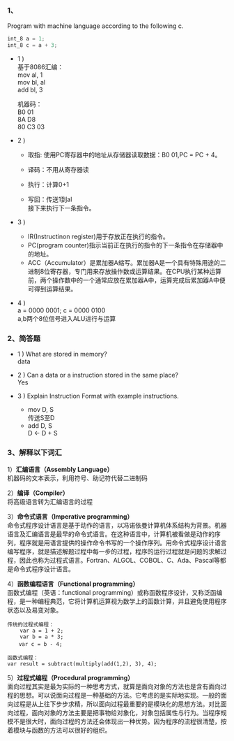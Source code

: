 
### 1、 
Program with machine language according to the following c.

```C
int_8 a = 1;
int_8 c = a + 3; 
```

- 1 )  
    基于8086汇编：  
    mov al, 1   
    mov bl, al  
    add bl, 3  

    机器码：  
    B0 01  
    8A D8  
    80 C3 03
- 2 )
    - 取指: 使用PC寄存器中的地址从存储器读取数据：B0 01,PC = PC + 4。

    - 译码：不用从寄存器读

    - 执行：计算0+1
    
    - 写回：传送1到al  
    接下来执行下一条指令。

- 3 )
    - IR(Instructinon register)用于存放正在执行的指令。
    - PC(program counter)指示当前正在执行的指令的下一条指令在存储器中的地址。  
    - ACC（Accumulator）是累加器A缩写。累加器A是一个具有特殊用途的二进制8位寄存器，专门用来存放操作数或运算结果。在CPU执行某种运算前，两个操作数中的一个通常应放在累加器A中，运算完成后累加器A中便可得到运算结果。

- 4 )  
    a = 0000 0001; c = 0000 0100  
    a,b两个8位信号进入ALU进行与运算

### 2、简答题

- 1 )  What are stored in memory?  
        data

- 2 ) Can a data or a instruction stored in the same place?  
        Yes

- 3 ) Explain Instruction Format with example instructions.  
    - mov D, S    
    传送S至D  
    - add D, S  
    D <- D + S  

### 3、解释以下词汇

1）**汇编语言（Assembly Language）**   
    机器码的文本表示，利用符号、助记符代替二进制码  

2）**编译（Compiler）**  
    将高级语言转为汇编语言的过程  
    
3）**命令式语言（Imperative programming）**  
    命令式程序设计语言是基于动作的语言，以冯诺依曼计算机体系结构为背景。机器语言及汇编语言是最早的命令式语言。在这种语言中，计算机被看做是动作的序列，程序就是用语言提供的操作命令书写的一个操作序列。用命令式程序设计语言编写程序，就是描述解题过程中每一步的过程，程序的运行过程就是问题的求解过程，因此也称为过程式语言。Fortran、ALGOL、COBOL、C、Ada、Pascal等都是命令式程序设计语言。

4）**函数编程语言（Functional programming）**  
函数式编程（英语：functional programming）或称函数程序设计，又称泛函编程，是一种编程典范，它将计算机运算视为数学上的函数计算，并且避免使用程序状态以及易变对象。  

```
传统的过程式编程：
    var a = 1 + 2;
    var b = a * 3;
　  var c = b - 4;
```

```
函数式编程：
var result = subtract(multiply(add(1,2), 3), 4);
```


5）**过程式编程（Procedural programming）**  
    面向过程其实是最为实际的一种思考方式，就算是面向对象的方法也是含有面向过程的思想。可以说面向过程是一种基础的方法。它考虑的是实际地实现。一般的面向过程是从上往下步步求精，所以面向过程最重要的是模块化的思想方法。对比面向过程，面向对象的方法主要是把事物给对象化，对象包括属性与行为。当程序规模不是很大时，面向过程的方法还会体现出一种优势。因为程序的流程很清楚，按着模块与函数的方法可以很好的组织。